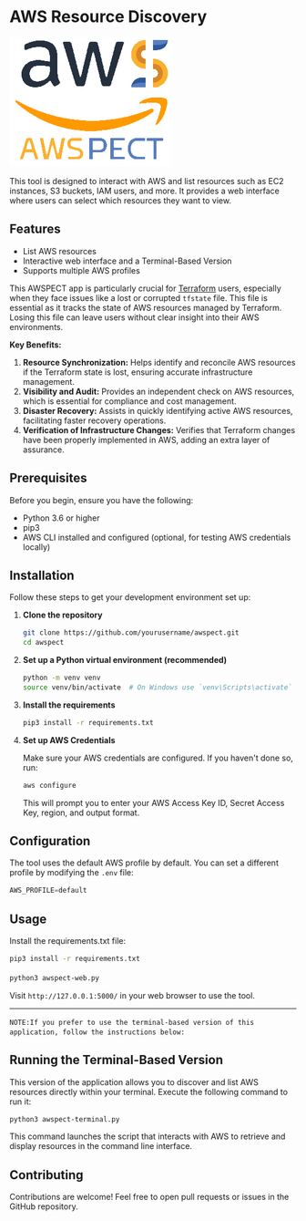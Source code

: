 # AWS Resource Discovery

<img src="logo.png" alt="Logo">

This tool is designed to interact with AWS and list resources such as EC2 instances, S3 buckets, IAM users, and more. It provides a web interface where users can select which resources they want to view.

## Features

- List AWS resources
- Interactive web interface and a Terminal-Based Version
- Supports multiple AWS profiles

This AWSPECT app is particularly crucial for [Terraform](terraform.io) users, especially when they face issues like a lost or corrupted `tfstate` file. This file is essential as it tracks the state of AWS resources managed by Terraform. Losing this file can leave users without clear insight into their AWS environments.

**Key Benefits:**

1. **Resource Synchronization:** Helps identify and reconcile AWS resources if the Terraform state is lost, ensuring accurate infrastructure management.
2. **Visibility and Audit:** Provides an independent check on AWS resources, which is essential for compliance and cost management.
3. **Disaster Recovery:** Assists in quickly identifying active AWS resources, facilitating faster recovery operations.
4. **Verification of Infrastructure Changes:** Verifies that Terraform changes have been properly implemented in AWS, adding an extra layer of assurance.

## Prerequisites

Before you begin, ensure you have the following:

- Python 3.6 or higher
- pip3
- AWS CLI installed and configured (optional, for testing AWS credentials locally)

## Installation

Follow these steps to get your development environment set up:

1. **Clone the repository**

   ```bash
   git clone https://github.com/yourusername/awspect.git
   cd awspect
   ```

2. **Set up a Python virtual environment (recommended)**

   ```bash
   python -m venv venv
   source venv/bin/activate  # On Windows use `venv\Scripts\activate`
   ```

3. **Install the requirements**

   ```bash
   pip3 install -r requirements.txt
   ```

4. **Set up AWS Credentials**

   Make sure your AWS credentials are configured. If you haven't done so, run:

   ```bash
   aws configure
   ```

   This will prompt you to enter your AWS Access Key ID, Secret Access Key, region, and output format.

## Configuration

The tool uses the default AWS profile by default. You can set a different profile by modifying the `.env` file:

```python
AWS_PROFILE=default
```

## Usage

Install the requirements.txt file:

```bash
pip3 install -r requirements.txt

python3 awspect-web.py
```

Visit `http://127.0.0.1:5000/` in your web browser to use the tool.

---

`NOTE:If you prefer to use the terminal-based version of this application, follow the instructions below:`

## Running the Terminal-Based Version

This version of the application allows you to discover and list AWS resources directly within your terminal. Execute the following command to run it:

```bash
python3 awspect-terminal.py
```

This command launches the script that interacts with AWS to retrieve and display resources in the command line interface.

## Contributing

Contributions are welcome! Feel free to open pull requests or issues in the GitHub repository.
